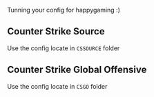 Tunning your config for happygaming :)

## Counter Strike Source
Use the config locate in `CSSOURCE` folder

## Counter Strike Global Offensive
Use the config locate in `CSGO` folder


